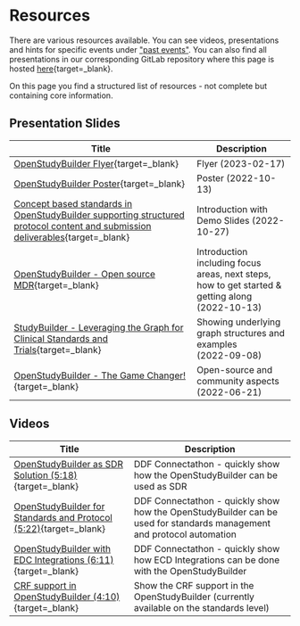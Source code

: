 # Resources

There are various resources available. You can see videos, presentations and hints for specific events under ["past events"](./info_events_past.md). You can also find all presentations in our corresponding GitLab repository where this page is hosted [here](https://gitlab.com/Novo-Nordisk/nn-public/openstudybuilder/project-description/-/tree/main/docs/presentations){target=_blank}. 

On this page you find a structured list of resources - not complete but containing core information. 

## Presentation Slides

Title | Description
-- | --
[OpenStudyBuilder Flyer](./presentations/2023-02-17-Flyer.pdf){target=_blank} | Flyer (2023-02-17)
[OpenStudyBuilder Poster](./presentations/2022-10-13-OpenStudyBuilder-PHUSE-SDE-Poster.pdf){target=_blank} | Poster (2022-10-13)
[Concept based standards in OpenStudyBuilder supporting structured protocol content and submission deliverables](./presentations/2022-10-27-OpenStudyBuilderWithDemo-CDISC-US-Interchange.pdf){target=_blank} | Introduction with Demo Slides (2022-10-27)
[OpenStudyBuilder - Open source MDR](./presentations/2022-10-13-OpenStudyBuilder-PHUSE-SDE-Copenhagen.pdf){target=_blank} | Introduction including focus areas, next steps, how to get started & getting along <br/>(2022-10-13)
[StudyBuilder - Leveraging the Graph for Clinical Standards and Trials](./presentations/2022-09-08-GraphSummitCopenhagen_StudyBuilder.pdf){target=_blank} | Showing underlying graph structures and examples <br/>(2022-09-08) 
[OpenStudyBuilder - The Game Changer!](./presentations/2022-06-21-PHUSE%20SDE%20Basel.pdf){target=_blank} | Open-source and community aspects <br/>(2022-06-21)







## Videos

Title | Description
-- | -- 
[OpenStudyBuilder as SDR Solution (5:18)](https://www.youtube.com/watch?v=SB3AFJJQj-c){target=_blank} | DDF Connectathon - quickly show how the OpenStudyBuilder can be used as SDR
[OpenStudyBuilder for Standards and Protocol (5:22)](https://www.youtube.com/watch?v=rUOIwqVWGII){target=_blank} | DDF Connectathon - quickly show how the OpenStudyBuilder can be used for standards management and protocol automation
[OpenStudyBuilder with EDC Integrations (6:11)](https://www.youtube.com/watch?v=gGYkZGjWprs){target=_blank} | DDF Connectathon - quickly show how ECD Integrations can be done with the OpenStudyBuilder
[CRF support in OpenStudyBuilder (4:10)](https://www.youtube.com/watch?v=ubG9IJU9wVQ){target=_blank} | Show the CRF support in the OpenStudyBuilder (currently available on the standards level)